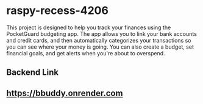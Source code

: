# raspy-recess-4206
This project is designed to help you track your finances using the PocketGuard budgeting app. The app allows you to link your bank accounts and credit cards, and then automatically categorizes your transactions so you can see where your money is going. You can also create a budget, set financial goals, and get alerts when you're about to overspend.
<br>
## Backend Link
## https://bbuddy.onrender.com
